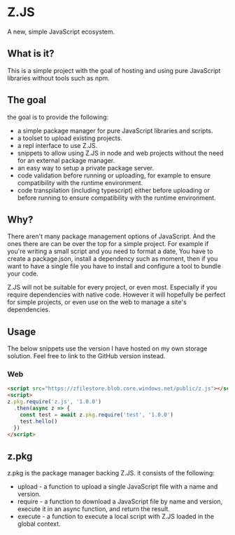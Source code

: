 # Z.JS
A new, simple JavaScript ecosystem.

## What is it?
This is a simple project with the goal of hosting and using pure JavaScript libraries without tools such as npm.

## The goal
the goal is to provide the following:

- a simple package manager for pure JavaScript libraries and scripts.
- a toolset to upload existing projects.
- a repl interface to use Z.JS.
- snippets to allow using Z.JS in node and web projects without the need for an external package manager.
- an easy way to setup a private package server.
- code validation before running or uploading, for example to ensure compatibility with the runtime environment.
- code transpilation (including typescript) either before uploading or before running to ensure compatibility with the runtime environment.

## Why?
There aren't many package management options of JavaScript. And the ones there are can be over the top for a simple project.
For example if you're writing a small script and you need to format a date, You have to create a package.json, install a dependency such as moment, then if you want to have a single file you have to install and configure a tool to bundle your code.

Z.JS will not be suitable for every project, or even most. Especially if you require dependencies with native code. However it will hopefully be perfect for simple projects, or even use on the web to manage a site's dependencies.

## Usage
The below snippets use the version I have hosted on my own storage solution. Feel free to link to the GitHub version instead.

### Web
```html
<script src="https://zfilestore.blob.core.windows.net/public/z.js"></script>
<script>
z.pkg.require('z.js', '1.0.0')
  .then(async z => {
    const test = await z.pkg.require('test', '1.0.0')
    test.hello()
  })
</script>
```

## z.pkg
z.pkg is the package manager backing Z.JS. it consists of the following:

- upload - a function to upload a single JavaScript file with a name and version.
- require - a function to download a JavaScript file by name and version, execute it in an async function, and return the result.
- execute - a function to execute a local script with Z.JS loaded in the global context.

